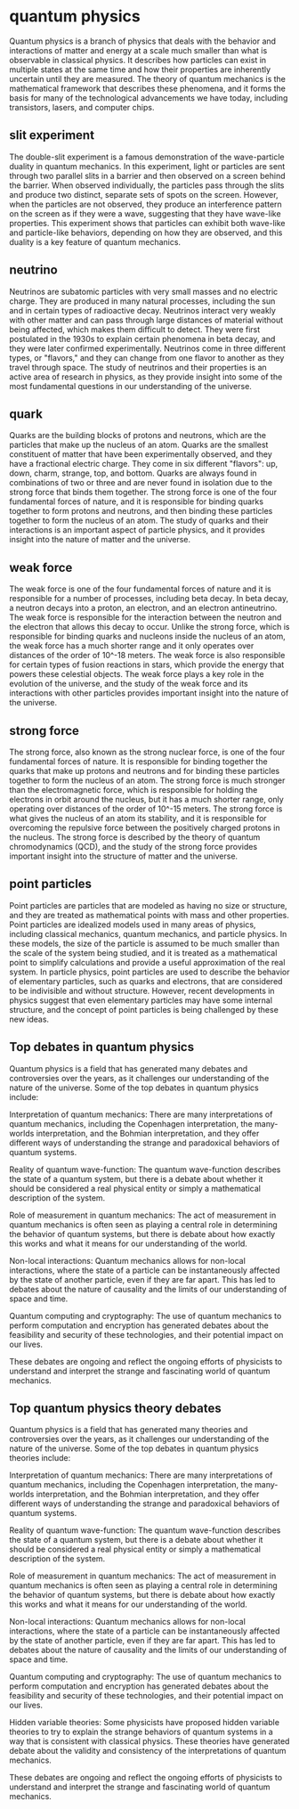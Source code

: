 # quantum physics

Quantum physics is a branch of physics that deals with the behavior and interactions of matter and energy at a scale much smaller than what is observable in classical physics. It describes how particles can exist in multiple states at the same time and how their properties are inherently uncertain until they are measured. The theory of quantum mechanics is the mathematical framework that describes these phenomena, and it forms the basis for many of the technological advancements we have today, including transistors, lasers, and computer chips.

## slit experiment

The double-slit experiment is a famous demonstration of the wave-particle duality in quantum mechanics. In this experiment, light or particles are sent through two parallel slits in a barrier and then observed on a screen behind the barrier. When observed individually, the particles pass through the slits and produce two distinct, separate sets of spots on the screen. However, when the particles are not observed, they produce an interference pattern on the screen as if they were a wave, suggesting that they have wave-like properties. This experiment shows that particles can exhibit both wave-like and particle-like behaviors, depending on how they are observed, and this duality is a key feature of quantum mechanics.

## neutrino

Neutrinos are subatomic particles with very small masses and no electric charge. They are produced in many natural processes, including the sun and in certain types of radioactive decay. Neutrinos interact very weakly with other matter and can pass through large distances of material without being affected, which makes them difficult to detect. They were first postulated in the 1930s to explain certain phenomena in beta decay, and they were later confirmed experimentally. Neutrinos come in three different types, or "flavors," and they can change from one flavor to another as they travel through space. The study of neutrinos and their properties is an active area of research in physics, as they provide insight into some of the most fundamental questions in our understanding of the universe.

## quark

Quarks are the building blocks of protons and neutrons, which are the particles that make up the nucleus of an atom. Quarks are the smallest constituent of matter that have been experimentally observed, and they have a fractional electric charge. They come in six different "flavors": up, down, charm, strange, top, and bottom. Quarks are always found in combinations of two or three and are never found in isolation due to the strong force that binds them together. The strong force is one of the four fundamental forces of nature, and it is responsible for binding quarks together to form protons and neutrons, and then binding these particles together to form the nucleus of an atom. The study of quarks and their interactions is an important aspect of particle physics, and it provides insight into the nature of matter and the universe.

## weak force

The weak force is one of the four fundamental forces of nature and it is responsible for a number of processes, including beta decay. In beta decay, a neutron decays into a proton, an electron, and an electron antineutrino. The weak force is responsible for the interaction between the neutron and the electron that allows this decay to occur. Unlike the strong force, which is responsible for binding quarks and nucleons inside the nucleus of an atom, the weak force has a much shorter range and it only operates over distances of the order of 10^-18 meters. The weak force is also responsible for certain types of fusion reactions in stars, which provide the energy that powers these celestial objects. The weak force plays a key role in the evolution of the universe, and the study of the weak force and its interactions with other particles provides important insight into the nature of the universe.

## strong force

The strong force, also known as the strong nuclear force, is one of the four fundamental forces of nature. It is responsible for binding together the quarks that make up protons and neutrons and for binding these particles together to form the nucleus of an atom. The strong force is much stronger than the electromagnetic force, which is responsible for holding the electrons in orbit around the nucleus, but it has a much shorter range, only operating over distances of the order of 10^-15 meters. The strong force is what gives the nucleus of an atom its stability, and it is responsible for overcoming the repulsive force between the positively charged protons in the nucleus. The strong force is described by the theory of quantum chromodynamics (QCD), and the study of the strong force provides important insight into the structure of matter and the universe.

## point particles

Point particles are particles that are modeled as having no size or structure, and they are treated as mathematical points with mass and other properties. Point particles are idealized models used in many areas of physics, including classical mechanics, quantum mechanics, and particle physics. In these models, the size of the particle is assumed to be much smaller than the scale of the system being studied, and it is treated as a mathematical point to simplify calculations and provide a useful approximation of the real system. In particle physics, point particles are used to describe the behavior of elementary particles, such as quarks and electrons, that are considered to be indivisible and without structure. However, recent developments in physics suggest that even elementary particles may have some internal structure, and the concept of point particles is being challenged by these new ideas.

## Top debates in quantum physics

Quantum physics is a field that has generated many debates and controversies over the years, as it challenges our understanding of the nature of the universe. Some of the top debates in quantum physics include:

Interpretation of quantum mechanics: There are many interpretations of quantum mechanics, including the Copenhagen interpretation, the many-worlds interpretation, and the Bohmian interpretation, and they offer different ways of understanding the strange and paradoxical behaviors of quantum systems.

Reality of quantum wave-function: The quantum wave-function describes the state of a quantum system, but there is a debate about whether it should be considered a real physical entity or simply a mathematical description of the system.

Role of measurement in quantum mechanics: The act of measurement in quantum mechanics is often seen as playing a central role in determining the behavior of quantum systems, but there is debate about how exactly this works and what it means for our understanding of the world.

Non-local interactions: Quantum mechanics allows for non-local interactions, where the state of a particle can be instantaneously affected by the state of another particle, even if they are far apart. This has led to debates about the nature of causality and the limits of our understanding of space and time.

Quantum computing and cryptography: The use of quantum mechanics to perform computation and encryption has generated debates about the feasibility and security of these technologies, and their potential impact on our lives.

These debates are ongoing and reflect the ongoing efforts of physicists to understand and interpret the strange and fascinating world of quantum mechanics.

## Top quantum physics theory debates

Quantum physics is a field that has generated many theories and controversies over the years, as it challenges our understanding of the nature of the universe. Some of the top debates in quantum physics theories include:

Interpretation of quantum mechanics: There are many interpretations of quantum mechanics, including the Copenhagen interpretation, the many-worlds interpretation, and the Bohmian interpretation, and they offer different ways of understanding the strange and paradoxical behaviors of quantum systems.

Reality of quantum wave-function: The quantum wave-function describes the state of a quantum system, but there is a debate about whether it should be considered a real physical entity or simply a mathematical description of the system.

Role of measurement in quantum mechanics: The act of measurement in quantum mechanics is often seen as playing a central role in determining the behavior of quantum systems, but there is debate about how exactly this works and what it means for our understanding of the world.

Non-local interactions: Quantum mechanics allows for non-local interactions, where the state of a particle can be instantaneously affected by the state of another particle, even if they are far apart. This has led to debates about the nature of causality and the limits of our understanding of space and time.

Quantum computing and cryptography: The use of quantum mechanics to perform computation and encryption has generated debates about the feasibility and security of these technologies, and their potential impact on our lives.

Hidden variable theories: Some physicists have proposed hidden variable theories to try to explain the strange behaviors of quantum systems in a way that is consistent with classical physics. These theories have generated debate about the validity and consistency of the interpretations of quantum mechanics.

These debates are ongoing and reflect the ongoing efforts of physicists to understand and interpret the strange and fascinating world of quantum mechanics.
